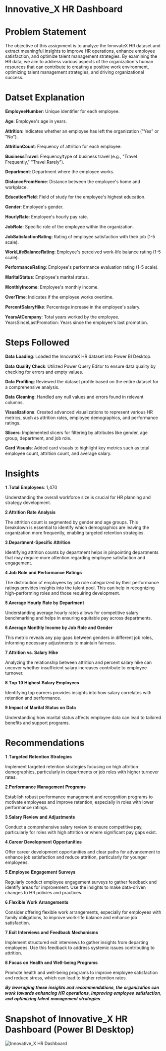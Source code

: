 # Innovative_X HR Dashboard

# Problem Statement

The objective of this assignment is to analyze the InnovateX HR dataset and extract meaningful insights to improve HR operations, enhance employee satisfaction, and optimize talent management strategies. By examining the HR data, we aim to address various aspects of the organization's human resources that can contribute to creating a positive work environment, optimizing talent management strategies, and driving organizational success.

# Datset Explanation
𝐄𝐦𝐩𝐥𝐨𝐲𝐞𝐞𝐍𝐮𝐦𝐛𝐞𝐫: Unique identifier for each employee.

𝐀𝐠𝐞: Employee's age in years.

𝐀𝐭𝐭𝐫𝐢𝐭𝐢𝐨𝐧: Indicates whether an employee has left the organization ("Yes" or "No").

𝐀𝐭𝐭𝐫𝐢𝐭𝐢𝐨𝐧𝐂𝐨𝐮𝐧𝐭: Frequency of attrition for each employee.

𝐁𝐮𝐬𝐢𝐧𝐞𝐬𝐬𝐓𝐫𝐚𝐯𝐞𝐥: Frequency/type of business travel (e.g., "Travel Frequently," "Travel Rarely").

𝐃𝐞𝐩𝐚𝐫𝐭𝐦𝐞𝐧𝐭: Department where the employee works.

𝐃𝐢𝐬𝐭𝐚𝐧𝐜𝐞𝐅𝐫𝐨𝐦𝐇𝐨𝐦𝐞: Distance between the employee's home and workplace.

𝐄𝐝𝐮𝐜𝐚𝐭𝐢𝐨𝐧𝐅𝐢𝐞𝐥𝐝: Field of study for the employee's highest education.

𝐆𝐞𝐧𝐝𝐞𝐫: Employee's gender.

𝐇𝐨𝐮𝐫𝐥𝐲𝐑𝐚𝐭𝐞: Employee's hourly pay rate.

𝐉𝐨𝐛𝐑𝐨𝐥𝐞: Specific role of the employee within the organization.

𝐉𝐨𝐛𝐒𝐚𝐭𝐢𝐬𝐟𝐚𝐜𝐭𝐢𝐨𝐧𝐑𝐚𝐭𝐢𝐧𝐠: Rating of employee satisfaction with their job (1-5 scale).

𝐖𝐨𝐫𝐤𝐋𝐢𝐟𝐞𝐁𝐚𝐥𝐚𝐧𝐜𝐞𝐑𝐚𝐭𝐢𝐧𝐠: Employee's perceived work-life balance rating (1-5 scale).

𝐏𝐞𝐫𝐟𝐨𝐫𝐦𝐚𝐧𝐜𝐞𝐑𝐚𝐭𝐢𝐧𝐠: Employee's performance evaluation rating (1-5 scale).

𝐌𝐚𝐫𝐢𝐭𝐚𝐥𝐒𝐭𝐚𝐭𝐮𝐬: Employee's marital status.

𝐌𝐨𝐧𝐭𝐡𝐥𝐲𝐈𝐧𝐜𝐨𝐦𝐞: Employee's monthly income.

𝐎𝐯𝐞𝐫𝐓𝐢𝐦𝐞: Indicates if the employee works overtime.

𝐏𝐞𝐫𝐜𝐞𝐧𝐭𝐒𝐚𝐥𝐚𝐫𝐲𝐇𝐢𝐤𝐞: Percentage increase in the employee's salary.

𝐘𝐞𝐚𝐫𝐬𝐀𝐭𝐂𝐨𝐦𝐩𝐚𝐧𝐲: Total years worked by the employee.
YearsSinceLastPromotion: Years since the employee's last promotion.

# Steps Followed
𝐃𝐚𝐭𝐚 𝐋𝐨𝐚𝐝𝐢𝐧𝐠: Loaded the InnovateX HR dataset into Power BI Desktop.

𝐃𝐚𝐭𝐚 𝐐𝐮𝐚𝐥𝐢𝐭𝐲 𝐂𝐡𝐞𝐜𝐤: Utilized Power Query Editor to ensure data quality by checking for errors and empty values.

𝐃𝐚𝐭𝐚 𝐏𝐫𝐨𝐟𝐢𝐥𝐢𝐧𝐠: Reviewed the dataset profile based on the entire dataset for a comprehensive analysis.

𝐃𝐚𝐭𝐚 𝐂𝐥𝐞𝐚𝐧𝐢𝐧𝐠: Handled any null values and errors found in relevant columns.

𝐕𝐢𝐬𝐮𝐚𝐥𝐢𝐳𝐚𝐭𝐢𝐨𝐧𝐬: Created advanced visualizations to represent various HR metrics, such as attrition rates, employee demographics, and performance ratings.

𝐒𝐥𝐢𝐜𝐞𝐫𝐬: Implemented slicers for filtering by attributes like gender, age group, department, and job role.

𝐂𝐚𝐫𝐝 𝐕𝐢𝐬𝐮𝐚𝐥𝐬: Added card visuals to highlight key metrics such as total employee count, attrition count, and average salary.

# Insights
𝟏.𝐓𝐨𝐭𝐚𝐥 𝐄𝐦𝐩𝐥𝐨𝐲𝐞𝐞𝐬: 1,470

Understanding the overall workforce size is crucial for HR planning and strategy development.

𝟐.𝐀𝐭𝐭𝐫𝐢𝐭𝐢𝐨𝐧 𝐑𝐚𝐭𝐞 𝐀𝐧𝐚𝐥𝐲𝐬𝐢𝐬

The attrition count is segmented by gender and age groups. This breakdown is essential to identify which demographics are leaving the organization more frequently, enabling targeted retention strategies.

𝟑.𝐃𝐞𝐩𝐚𝐫𝐭𝐦𝐞𝐧𝐭-𝐒𝐩𝐞𝐜𝐢𝐟𝐢𝐜 𝐀𝐭𝐭𝐫𝐢𝐭𝐢𝐨𝐧

Identifying attrition counts by department helps in pinpointing departments that may require more attention regarding employee satisfaction and engagement.

𝟒.𝐉𝐨𝐛 𝐑𝐨𝐥𝐞 𝐚𝐧𝐝 𝐏𝐞𝐫𝐟𝐨𝐫𝐦𝐚𝐧𝐜𝐞 𝐑𝐚𝐭𝐢𝐧𝐠𝐬

The distribution of employees by job role categorized by their performance ratings provides insights into the talent pool. This can help in recognizing high-performing roles and those requiring development.

𝟓.𝐀𝐯𝐞𝐫𝐚𝐠𝐞 𝐇𝐨𝐮𝐫𝐥𝐲 𝐑𝐚𝐭𝐞 𝐛𝐲 𝐃𝐞𝐩𝐚𝐫𝐭𝐦𝐞𝐧𝐭

Understanding average hourly rates allows for competitive salary benchmarking and helps in ensuring equitable pay across departments.

𝟔.𝐀𝐯𝐞𝐫𝐚𝐠𝐞 𝐌𝐨𝐧𝐭𝐡𝐥𝐲 𝐈𝐧𝐜𝐨𝐦𝐞 𝐛𝐲 𝐉𝐨𝐛 𝐑𝐨𝐥𝐞 𝐚𝐧𝐝 𝐆𝐞𝐧𝐝𝐞𝐫

This metric reveals any pay gaps between genders in different job roles, informing necessary adjustments to maintain fairness.

𝟕.𝐀𝐭𝐭𝐫𝐢𝐭𝐢𝐨𝐧 𝐯𝐬. 𝐒𝐚𝐥𝐚𝐫𝐲 𝐇𝐢𝐤𝐞

Analyzing the relationship between attrition and percent salary hike can uncover whether insufficient salary increases contribute to employee turnover.

𝟖.𝐓𝐨𝐩 𝟏𝟎 𝐇𝐢𝐠𝐡𝐞𝐬𝐭 𝐒𝐚𝐥𝐚𝐫𝐲 𝐄𝐦𝐩𝐥𝐨𝐲𝐞𝐞𝐬

Identifying top earners provides insights into how salary correlates with retention and performance.

𝟗.𝐈𝐦𝐩𝐚𝐜𝐭 𝐨𝐟 𝐌𝐚𝐫𝐢𝐭𝐚𝐥 𝐒𝐭𝐚𝐭𝐮𝐬 𝐨𝐧 𝐃𝐚𝐭𝐚

Understanding how marital status affects employee data can lead to tailored benefits and support programs.

# Recommendations
𝟏.𝐓𝐚𝐫𝐠𝐞𝐭𝐞𝐝 𝐑𝐞𝐭𝐞𝐧𝐭𝐢𝐨𝐧 𝐒𝐭𝐫𝐚𝐭𝐞𝐠𝐢𝐞𝐬

Implement targeted retention strategies focusing on high attrition demographics, particularly in departments or job roles with higher turnover rates.

𝟐.𝐏𝐞𝐫𝐟𝐨𝐫𝐦𝐚𝐧𝐜𝐞 𝐌𝐚𝐧𝐚𝐠𝐞𝐦𝐞𝐧𝐭 𝐏𝐫𝐨𝐠𝐫𝐚𝐦𝐬

Establish robust performance management and recognition programs to motivate employees and improve retention, especially in roles with lower performance ratings.

𝟑.𝐒𝐚𝐥𝐚𝐫𝐲 𝐑𝐞𝐯𝐢𝐞𝐰 𝐚𝐧𝐝 𝐀𝐝𝐣𝐮𝐬𝐭𝐦𝐞𝐧𝐭𝐬

Conduct a comprehensive salary review to ensure competitive pay, particularly for roles with high attrition or where significant pay gaps exist.

𝟒.𝐂𝐚𝐫𝐞𝐞𝐫 𝐃𝐞𝐯𝐞𝐥𝐨𝐩𝐦𝐞𝐧𝐭 𝐎𝐩𝐩𝐨𝐫𝐭𝐮𝐧𝐢𝐭𝐢𝐞𝐬

Offer career development opportunities and clear paths for advancement to enhance job satisfaction and reduce attrition, particularly for younger employees.

𝟓.𝐄𝐦𝐩𝐥𝐨𝐲𝐞𝐞 𝐄𝐧𝐠𝐚𝐠𝐞𝐦𝐞𝐧𝐭 𝐒𝐮𝐫𝐯𝐞𝐲𝐬

Regularly conduct employee engagement surveys to gather feedback and identify areas for improvement. Use the insights to make data-driven changes to HR policies and practices.

𝟔.𝐅𝐥𝐞𝐱𝐢𝐛𝐥𝐞 𝐖𝐨𝐫𝐤 𝐀𝐫𝐫𝐚𝐧𝐠𝐞𝐦𝐞𝐧𝐭𝐬

Consider offering flexible work arrangements, especially for employees with family obligations, to improve work-life balance and enhance job satisfaction.

𝟕.𝐄𝐱𝐢𝐭 𝐈𝐧𝐭𝐞𝐫𝐯𝐢𝐞𝐰𝐬 𝐚𝐧𝐝 𝐅𝐞𝐞𝐝𝐛𝐚𝐜𝐤 𝐌𝐞𝐜𝐡𝐚𝐧𝐢𝐬𝐦𝐬

Implement structured exit interviews to gather insights from departing employees. Use this feedback to address systemic issues contributing to attrition.

𝟖.𝐅𝐨𝐜𝐮𝐬 𝐨𝐧 𝐇𝐞𝐚𝐥𝐭𝐡 𝐚𝐧𝐝 𝐖𝐞𝐥𝐥-𝐛𝐞𝐢𝐧𝐠 𝐏𝐫𝐨𝐠𝐫𝐚𝐦𝐬

Promote health and well-being programs to improve employee satisfaction and reduce stress, which can lead to higher retention rates.


𝑩𝒚 𝒍𝒆𝒗𝒆𝒓𝒂𝒈𝒊𝒏𝒈 𝒕𝒉𝒆𝒔𝒆 𝒊𝒏𝒔𝒊𝒈𝒉𝒕𝒔 𝒂𝒏𝒅 𝒓𝒆𝒄𝒐𝒎𝒎𝒆𝒏𝒅𝒂𝒕𝒊𝒐𝒏𝒔, 𝒕𝒉𝒆 𝒐𝒓𝒈𝒂𝒏𝒊𝒛𝒂𝒕𝒊𝒐𝒏 𝒄𝒂𝒏 𝒘𝒐𝒓𝒌 𝒕𝒐𝒘𝒂𝒓𝒅𝒔 𝒆𝒏𝒉𝒂𝒏𝒄𝒊𝒏𝒈 𝑯𝑹 𝒐𝒑𝒆𝒓𝒂𝒕𝒊𝒐𝒏𝒔, 𝒊𝒎𝒑𝒓𝒐𝒗𝒊𝒏𝒈 𝒆𝒎𝒑𝒍𝒐𝒚𝒆𝒆 𝒔𝒂𝒕𝒊𝒔𝒇𝒂𝒄𝒕𝒊𝒐𝒏, 𝒂𝒏𝒅 𝒐𝒑𝒕𝒊𝒎𝒊𝒛𝒊𝒏𝒈 𝒕𝒂𝒍𝒆𝒏𝒕 𝒎𝒂𝒏𝒂𝒈𝒆𝒎𝒆𝒏𝒕 𝒔𝒕𝒓𝒂𝒕𝒆𝒈𝒊𝒆𝒔.


# Snapshot of Innovative_X HR Dashboard (Power BI Desktop)
![Innovative_X HR Dashboard](https://github.com/user-attachments/assets/95815762-d677-4dde-af88-4f6d2f9ff377)
